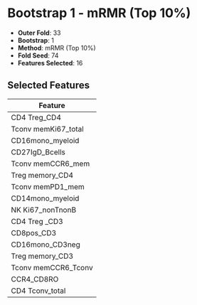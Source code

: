 # Bootstrap 1 - mRMR (Top 10%)

- **Outer Fold**: 33
- **Bootstrap**: 1
- **Method**: mRMR (Top 10%)
- **Fold Seed**: 74
- **Features Selected**: 16

## Selected Features

| Feature |
|---------|
| CD4 Treg_CD4 |
| Tconv memKi67_total |
| CD16mono_myeloid |
| CD27IgD_Bcells |
| Tconv memCCR6_mem |
| Treg memory_CD4 |
| Tconv memPD1_mem |
| CD14mono_myeloid |
| NK Ki67_nonTnonB |
| CD4 Treg _CD3 |
| CD8pos_CD3 |
| CD16mono_CD3neg |
| Treg memory_CD3 |
| Tconv memCCR6_Tconv |
| CCR4_CD8RO |
| CD4 Tconv_total |
